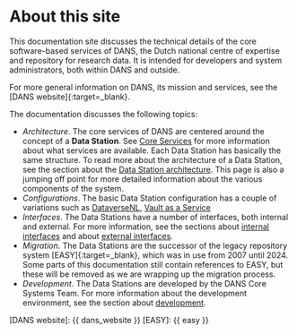 About this site
===============

This documentation site discusses the technical details of the core software-based services of DANS, the Dutch national
centre of expertise and repository for research data. It is intended for developers and system administrators, both
within DANS and outside.

For more general information on DANS, its mission and services, see the [DANS website]{:target=_blank}.

The documentation discusses the following topics:

* _Architecture_. The core services of DANS are centered around the concept of a **Data Station**. See
  [Core Services](./core-services.md) for more information about what services are available.
  Each Data Station has basically the same structure. To read more about the architecture of a Data
  Station, see the section about the [Data Station architecture](./datastation.md). This page is also a jumping off
  point for more detailed information about the various components of the system.
* _Configurations_. The basic Data Station configuration has a couple of
  variations such as [DataverseNL](./dataversenl.md), [Vault as a Service](./vaas.md)
* _Interfaces_. The Data Stations have a number of interfaces, both internal and external. For more information, see
  the sections about [internal interfaces](./internal-interfaces.md) and
  about [external interfaces](./external-interfaces.md).
* _Migration_. The Data Stations are the successor of the legacy repository system [EASY]{:target=_blank}, which was in use from 2007 
  until 2024. Some parts of this documentation still contain references to EASY, but these will be removed as we 
  are wrapping up the migration process.
* _Development_. The Data Stations are developed by the DANS Core Systems Team. For more information about the
  development environment, see the section about [development](./dev.md).

[DANS website]: {{ dans_website }}
[EASY]: {{ easy }}
